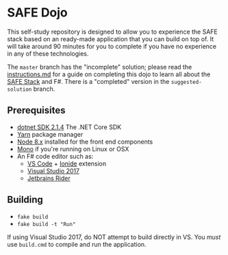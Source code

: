 # SAFE Dojo

This self-study repository is designed to allow you to experience the SAFE stack based on an ready-made application that you can build on top of. It will take around 90 minutes for you to complete if you have no experience in any of these technologies.

The `master` branch has the "incomplete" solution; please read the [instructions.md](Instructions.md) for a guide on completing this dojo to learn all about the [SAFE Stack](https://safe-stack.github.io/) and F#. There is a "completed" version in the `suggested-solution` branch.

## Prerequisites

* [dotnet SDK 2.1.4](https://github.com/dotnet/cli/releases/tag/v2.1.4) The .NET Core SDK
* [Yarn](https://yarnpkg.com/lang/en/docs/install/) package manager
* [Node 8.x](https://nodejs.org/en/download/) installed for the front end components
* [Mono](https://www.mono-project.com/docs/getting-started/install/) if you're running on Linux or OSX
* An F# code editor such as:
   * [VS Code](https://code.visualstudio.com/) + [Ionide](https://github.com/ionide/ionide-vscode-fsharp) extension
   * [Visual Studio 2017](https://www.visualstudio.com/downloads/)
   * [Jetbrains Rider](https://www.jetbrains.com/rider/)

## Building

* `fake build`
* `fake build -t "Run"`

If using Visual Studio 2017, do NOT attempt to build directly in VS. You *must* use `build.cmd` to compile and run the application.

